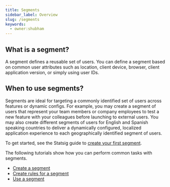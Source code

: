 ```yaml
---
title: Segments
sidebar_label: Overview
slug: /segments
keywords:
  - owner:shubham
---
```

## What is a segment?
A segment defines a reusable set of users. You can define a segment based on common user attributes such as location, client device, browser, client application version, or simply using user IDs. 


## When to use segments?
Segments are ideal for targeting a commonly identified set of users across features or dynamic configs. For example, you may create a segment of users that represent your team members or company employees to test a new feature with your colleagues before launching to external users. You may also create different segments of users for English and Spanish speaking countries to deliver a dynamically configured, localized application experience to each geographically identified segment of users.

To get started, see the Statsig guide to [create your first segment](/guides/first-segment).

The following tutorials show how you can perform common tasks with segments.

- [Create a segment](/segments/create-new)
- [Create rules for a segment](/segments/add-rule)
- [Use a segment](/segments/implement)
